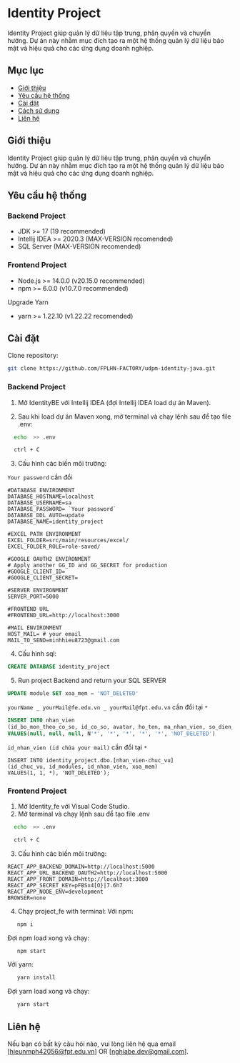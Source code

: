 # Identity Project

Identity Project giúp quản lý dữ liệu tập trung, phân quyền và chuyển hướng. Dự án này nhằm mục đích tạo ra một hệ thống quản lý dữ liệu bảo mật và hiệu quả cho các ứng dụng doanh nghiệp.

## Mục lục

- [Giới thiệu](#giới-thiệu)
- [Yêu cầu hệ thống](#yêu-cầu-hệ-thống)
- [Cài đặt](#cài-đặt)
- [Cách sử dụng](#cách-sử-dụng)
- [Liên hệ](#liên-hệ)

## Giới thiệu

Identity Project giúp quản lý dữ liệu tập trung, phân quyền và chuyển hướng. Dự án này nhằm mục đích tạo ra một hệ thống quản lý dữ liệu bảo mật và hiệu quả cho các ứng dụng doanh nghiệp.

## Yêu cầu hệ thống

### Backend Project

- JDK >= 17 (19 recommended)
- Intellij IDEA >= 2020.3 (MAX-VERSION recomended)
- SQL Server (MAX-VERSION recomended)

### Frontend Project

- Node.js >= 14.0.0 (v20.15.0 recommended)
- npm >= 6.0.0 (v10.7.0 recommended)

Upgrade Yarn

- yarn >= 1.22.10 (v1.22.22 recomended) 

## Cài đặt

Clone repository:

```sh
git clone https://github.com/FPLHN-FACTORY/udpm-identity-java.git
```

### Backend Project

1. Mở IdentityBE với Intellij IDEA (đợi Intellij IDEA load dự án Maven).

2. Sau khi load dự án Maven xong, mở terminal và chạy lệnh sau để tạo file .env:

```sh
  echo  >> .env
   ```

```sh
  ctrl + C
   ```

3. Cấu hình các biến môi trường:

`Your password` cần đổi

```.env
#DATABASE ENVIRONMENT
DATABASE_HOSTNAME=localhost
DATABASE_USERNAME=sa
DATABASE_PASSWORD= `Your password`
DATABASE_DDL_AUTO=update
DATABASE_NAME=identity_project

#EXCEL PATH ENVIRONMENT
EXCEL_FOLDER=src/main/resources/excel/
EXCEL_FOLDER_ROLE=role-saved/

#GOOGLE OAUTH2 ENVIRONMENT
# Apply another GG_ID and GG_SECRET for production
#GOOGLE_CLIENT_ID=
#GOOGLE_CLIENT_SECRET=

#SERVER ENVIRONMENT
SERVER_PORT=5000

#FRONTEND URL
#FRONTEND_URL=http://localhost:3000

#MAIL ENVIRONMENT
HOST_MAIL= # your email
MAIL_TO_SEND=minhhieu8723@gmail.com
````

4. Cấu hình sql:

```SQL Server
CREATE DATABASE identity_project
```

5. Run project Backend and return your SQL SERVER

```SQL Server
UPDATE module SET xoa_mem = 'NOT_DELETED'
```

`yourName _ yourMail@fe.edu.vn _ yourMail@fpt.edu.vn` cần đổi tại `*`

```SQL SERVER
INSERT INTO nhan_vien
(id_bo_mon_theo_co_so, id_co_so, avatar, ho_ten, ma_nhan_vien, so_dien_thoai, tai_khoan_fe, tai_khoan_fpt, xoa_mem)
VALUES(null, null, null, N'*', '*', '*', '*', '*', 'NOT_DELETED')
```

 `id_nhan_vien (id chứa your mail)` cần đổi tại `*`

```
INSERT INTO identity_project.dbo.[nhan_vien-chuc_vu]
(id_chuc_vu, id_modules, id_nhan_vien, xoa_mem)
VALUES(1, 1, *), 'NOT_DELETED');
```

### Frontend Project

1. Mở Identity_fe với Visual Code Studio.
2. Mở terminal và chạy lệnh sau để tạo file .env

```sh
  echo  >> .env
```

```sh
  ctrl + C
```

3. Cấu hình các biến môi trường:

```.env
REACT_APP_BACKEND_DOMAIN=http://localhost:5000
REACT_APP_URL_BACKEND_OAUTH2=http://localhost:5000
REACT_APP_FRONT_DOMAIN=http://localhost:3000
REACT_APP_SECRET_KEY=pFBSx4[O}|7.6h7
REACT_APP_NODE_ENV=development
BROWSER=none
````

4. Chạy project_fe with terminal:
Với npm:

```sh
   npm i
```

Đợi npm load xong và chạy:

```sh
   npm start
```

Với yarn:

```sh
   yarn install
```

Đợi yarn load xong và chạy:

```sh
   yarn start
```

## Liên hệ

Nếu bạn có bất kỳ câu hỏi nào, vui lòng liên hệ qua email [hieunmph42056@fpt.edu.vn] OR [nghiabe.dev@gmail.com].
